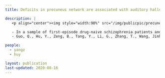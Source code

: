 ```yaml
---
title: Deficits in precuneus network are associated with auditory hallucinations in Schizophrenia

description: |
   <p align="center"><img style="width:90%" src="/img/publicpic/precunet_associ_auditory_hall.png"></p>

   - In a sample of first-episode drug-naive schizophrenia patients and matched healthy controls, we found that the functional connectivity within the precuneus network (PCN) distinguishes the schizophrenia patients with auditory hallucinations from those without auditory hallucinations and the healthy controls. In contrast, we did not detect a significant inter-group difference in the functional connectivity of the default mode network (DMN). These findings support different roles of PCN and DMN in functional connectivity deficits in schizophrenia.
   - Guo, Q., Hu, Y., Zeng, B., Tang, Y., Li, G., Zhang, T., Wang, Jinhong, Northoff, G., Li, C., Goff, D., Wang, Jijun, Yang, Z., 2020. Parietal memory network and default mode network in first-episode drug-naïve schizophrenia: Associations with auditory hallucination. Hum. Brain Mapp. [full text](https://doi.org/10.1002/hbm.24923)

people:
  - yangz
  - huy

layout: publication
last-updated: 2020-08-16
---
```

